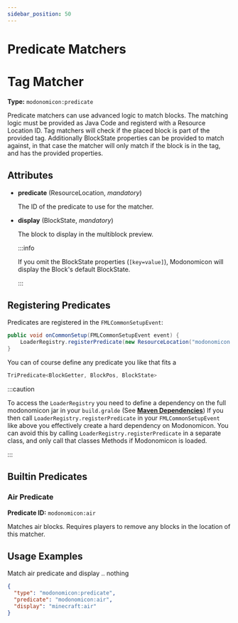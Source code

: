 ```yaml
---
sidebar_position: 50
---
```


# Predicate Matchers

# Tag Matcher

**Type:** `modonomicon:predicate`

Predicate matchers can use advanced logic to match blocks. The matching logic must be provided as Java Code and registerd with a Resource Location ID.
Tag matchers will check if the placed block is part of the provided tag. Additionally BlockState properties can be provided to match against, in that case the matcher will only match if the block is in the tag, and has the provided properties.

## Attributes

* **predicate** (ResourceLocation, _mandatory_)
  
  The ID of the predicate to use for the matcher.

* **display** (BlockState, _mandatory_)
  
  The block to display in the multiblock preview. 

  :::info

  If you omit the BlockState properties (`[key=value]`), Modonomicon will display the Block's default BlockState.

  :::

## Registering Predicates

Predicates are registered in the `FMLCommonSetupEvent`: 

```java 
public void onCommonSetup(FMLCommonSetupEvent event) {
    LoaderRegistry.registerPredicate(new ResourceLocation("modonomicon:air"), (getter, pos, state) -> state.isAir());
}
```

You can of course define any predicate you like that fits a 
```java 
TriPredicate<BlockGetter, BlockPos, BlockState>
```
:::caution 

To access the `LoaderRegistry` you need to define a dependency on the full modonomicon jar in your `build.gralde` (See **[Maven Dependencies](../../getting-started/maven-dependencies)**)
If you then call `LoaderRegistry.registerPredicate` in your `FMLCommonSetupEvent` like above you effectively create a hard dependency on Modonomicon. 
You can avoid this by calling `LoaderRegistry.registerPredicate` in a separate class, and only call that classes Methods if Modonomicon is loaded.

::: 

<!-- TODO: Link to an article that explains in detail how to guard against no class def -->

## Builtin Predicates

### Air Predicate

**Predicate ID:** `modonomicon:air`

Matches air blocks. Requires players to remove any blocks in the location of this matcher.

## Usage Examples

Match air predicate and display .. nothing

```json
{
  "type": "modonomicon:predicate",
  "predicate": "modonomicon:air",
  "display": "minecraft:air"
}
```